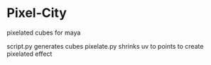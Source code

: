# Pixel-City
pixelated cubes for maya

script.py generates cubes
pixelate.py shrinks uv to points to create pixelated effect
